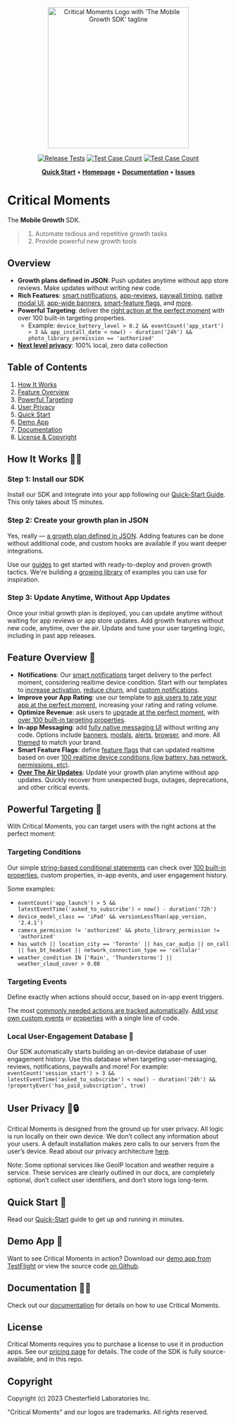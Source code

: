 
<p align="center">
  <a href="https://criticalmoments.io">
    <img width="320" alt="Critical Moments Logo with 'The Mobile Growth SDK' tagline" src="https://github.com/CriticalMoments/CriticalMoments/assets/848343/9f985505-264b-4b61-af7c-e79f15d01d54">
  </a>
</p>

<p align="center">
  <a href="https://github.com/CriticalMoments/CriticalMoments/actions/workflows/test_release.yml" target="_blank"><img src="https://github.com/CriticalMoments/CriticalMoments/actions/workflows/test_release.yml/badge.svg" alt="Release Tests"></a>
  <a href="https://github.com/CriticalMoments/CriticalMoments/blob/main/test_count.sh"><img src="https://img.shields.io/badge/Test_Case_Count-2550-brightgreen?logo=github&labelColor=32383f&logoColor=969da4" alt="Test Case Count" /></a>
  <a href="https://github.com/CriticalMoments/CriticalMoments/releases/latest"><img src="https://img.shields.io/github/v/release/CriticalMoments/CriticalMoments?color=brightgreen&labelColor=32383f&label=SPM%20Release" alt="Test Case Count" /></a>
</p>

<p align="center">
  <a href="https://docs.criticalmoments.io/quick-start"><strong>Quick Start</strong></a> •
  <a href="https://criticalmoments.io"><strong>Homepage</strong></a> •
  <a href="https://docs.criticalmoments.io"><strong>Documentation</strong></a> • 
  <a href="https://github.com/CriticalMoments/CriticalMoments/issues"><strong>Issues</strong></a>
</p>


# Critical Moments

The **Mobile Growth** SDK. 

> 1) Automate tedious and repetitive growth tasks
> 2) Provide powerful new growth tools

## Overview

- **Growth plans defined in JSON**: Push updates anytime without app store reviews. Make updates without writing new code.
- **Rich Features**: [smart notifications](https://docs.criticalmoments.io/guides/reduce-app-churn-with-notifications), [app-reviews](https://docs.criticalmoments.io/guides/improve-your-app-store-rating), [paywall timing](https://criticalmoments.io/features/grow_revenue), [native modal UI](https://docs.criticalmoments.io/actions-in-app-messaging/modals), [app-wide banners](https://docs.criticalmoments.io/actions-in-app-messaging/banners), [smart-feature flags](https://docs.criticalmoments.io/guides/feature-flags-guide), and [more](https://docs.criticalmoments.io/concepts-overview). 
- **Powerful Targeting**: deliver the [right action at the perfect moment](https://docs.criticalmoments.io/conditional-targeting/intro-to-conditions) with over 100 built-in targeting properties. 
  - Example: `device_battery_level > 0.2 && eventCount('app_start') > 3 && app_install_date < now() - duration('24h') && photo_library_permission == 'authorized'`
- [**Next level privacy**](#user-privacy-): 100% local, zero data collection

## Table of Contents
1. [How It Works](#how-it-works-)
2. [Feature Overview](#feature-overview-)
3. [Powerful Targeting](#powerful-targeting-)
4. [User Privacy](#user-privacy-)
5. [Quick Start](#quick-start-)
6. [Demo App](#demo-app-)
7. [Documentation](#documentation-)
8. [License & Copyright](#license)

## How It Works 👩‍💻

### Step 1: Install our SDK

Install our SDK and integrate into your app following our [Quick-Start Guide](https://docs.criticalmoments.io/quick-start). This only takes about 15 minutes.

### Step 2: Create your growth plan in JSON

Yes, really — [a growth plan defined in JSON](https://docs.criticalmoments.io/config-file-structure). Adding features can be done without additional code, and custom hooks are available if you want deeper integrations.

Use our [guides](https://docs.criticalmoments.io/guides/reduce-app-churn-with-notifications) to get started with ready-to-deploy and proven growth tactics. We're building a [growing library](https://criticalmoments.io/blog) of examples you can use for inspiration.

### Step 3: Update Anytime, Without App Updates

Once your initial growth plan is deployed, you can update anytime without waiting for app reviews or app store updates. Add growth features without new code, anytime, over the air. Update and tune your user targeting logic, including in past app releases.

## Feature Overview 🔧

- **Notifications**:  Our [smart notifications](https://criticalmoments.io/features/notifications) target delivery to the perfect moment, considering realtime device condition. Start with our templates to [increase activation](https://docs.criticalmoments.io/guides/reduce-app-churn-with-notifications#increase-activation-rate), [reduce churn](https://docs.criticalmoments.io/guides/reduce-app-churn-with-notifications#reduce-long-term-churn), and [custom notifications](https://docs.criticalmoments.io/guides/reduce-app-churn-with-notifications#step-5-add-custom-notification).
- **Improve your App Rating**: use our template to [ask users to rate your app at the perfect moment](https://docs.criticalmoments.io/guides/improve-your-app-store-rating), increasing your rating and rating volume.
- **Optimize Revenue**: ask users to [upgrade at the perfect moment](https://criticalmoments.io/features/grow_revenue), with [over 100 built-in targeting properties](https://docs.criticalmoments.io/conditional-targeting/built-in-properties).
- **In-app Messaging**: add [fully native messaging UI](https://docs.criticalmoments.io/actions-in-app-messaging/actions-overview) without writing any code. Options include [banners](https://docs.criticalmoments.io/actions-in-app-messaging/banners), [modals](https://docs.criticalmoments.io/actions-in-app-messaging/modals), [alerts](https://docs.criticalmoments.io/actions-in-app-messaging/alerts), [browser](https://docs.criticalmoments.io/actions-in-app-messaging/open-link), and more. All [themed](https://docs.criticalmoments.io/themes/theme-overview) to match your brand.
- **Smart Feature Flags**: define [feature flags](https://docs.criticalmoments.io/guides/feature-flags-guide) that can updated realtime based on over [100 realtime device conditions \(low battery, has network, permissions, etc\)](https://docs.criticalmoments.io/conditional-targeting/built-in-properties).
- [**Over The Air Updates**](https://docs.criticalmoments.io/remote-control-service): Update your growth plan anytime without app updates. Quickly recover from unexpected bugs, outages, deprecations, and other critical events.


## Powerful Targeting 🎯

With Critical Moments, you can target users with the right actions at the perfect moment:

### Targeting Conditions

Our simple [string-based conditional statements](https://docs.criticalmoments.io/conditional-targeting/intro-to-conditions) can check over [100 built-in properties](https://docs.criticalmoments.io/conditional-targeting/built-in-properties), custom properties, in-app events, and user engagement history. 

Some examples: 
- `eventCount('app_launch') > 5 && latestEventTime('asked_to_subscribe') < now() - duration('72h')`
- `device_model_class == 'iPad' && versionLessThan(app_version, '2.4.1')`
- `camera_permission != 'authorized' && photo_library_permission != 'authorized'`
- `has_watch || location_city == 'Toronto' || has_car_audio || on_call || has_bt_headset || network_connection_type == 'cellular'`
- `weather_condition IN ['Rain', 'Thunderstorms'] || weather_cloud_cover > 0.80`

### Targeting Events

Define exactly when actions should occur, based on in-app event triggers.

The most [commonly needed actions are tracked automatically](https://docs.criticalmoments.io/events/built-in-events). [Add your own custom events](https://docs.criticalmoments.io/events/event-overview) or [properties](https://docs.criticalmoments.io/conditional-targeting/custom-properties) with a single line of code. 

### Local User-Engagement Database 📙

Our SDK automatically starts building an on-device database of user engagement history. Use this database when targeting user-messaging, reviews, notifications, paywalls and more! For example: `eventCount('session_start') > 3 && latestEventTime('asked_to_subscribe') < now() - duration('24h') && !propertyEver('has_paid_subscription', true)`

## User Privacy 🔑🔒

Critical Moments is designed from the ground up for user privacy. All logic is run locally on their own device. We don’t collect any information about your users. A default installation makes zero calls to our servers from the user’s device. Read about our privacy architecture [here](https://criticalmoments.io/blog/how_to_target_users_without_collecting_data).

Note: Some optional services like GeoIP location and weather require a service. These services are clearly outlined in our docs, are completely optional, don’t collect user identifiers, and don’t store logs long-term.

## Quick Start 🚀

Read our [Quick-Start](https://docs.criticalmoments.io/quick-start) guide to get up and running in minutes. 

## Demo App 

Want to see Critical Moments in action? Download our [demo app from TestFlight](https://testflight.apple.com/join/uSwscwu0) or view the source code [on Github](https://github.com/CriticalMoments/CriticalMoments/tree/main/ios/sample_app).

## Documentation 👩‍💻

Check out our [documentation](https://docs.criticalmoments.io) for details on how to use Critical Moments.

## License

Critical Moments requires you to purchase a license to use it in production apps. See our [pricing page](https://criticalmoments.io/pricing) for details. The code of the SDK is fully source-available, and in this repo.

## Copyright

Copyright (c) 2023 Chesterfield Laboratories Inc.

"Critical Moments" and our logos are trademarks. All rights reserved.
